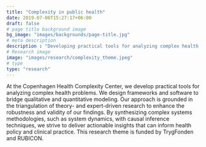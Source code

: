 ```yaml
---
title: "Complexity in public health"
date: 2019-07-06T15:27:17+06:00
draft: false
# page title background image
bg_image: "images/backgrounds/page-title.jpg"
# meta description
description : "Developing practical tools for analyzing complex health problems."
# Research image
image: "images/research/complexity_theme.jpeg"
# type
type: "research"
---
```


At the Copenhagen Health Complexity Center, we develop practical tools for analyzing complex health problems. We design frameworks and software to bridge qualitative and quantitative modeling. Our approach is grounded in the triangulation of theory- and expert-driven research to enhance the robustness and validity of our findings. By synthesizing complex systems methodologies, such as system dynamics, with causal inference techniques, we strive to deliver actionable insights that can inform health policy and clinical practice. This research theme is funded by TrygFonden and RUBICON.